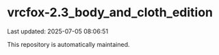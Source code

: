 # vrcfox-2.3_body_and_cloth_edition

Last updated: 2025-07-05 08:06:51

This repository is automatically maintained.
